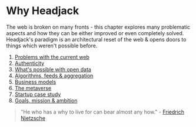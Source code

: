# Why Headjack

The web is broken on many fronts - this chapter explores many problematic aspects and how they can be either improved or even completely solved. Headjack's paradigm is an architectural reset of the web & opens doors to things which weren't possible before.

1. [Problems with the current web](problems_with_the_web.md)
1. [Authenticity](authenticity.md)
1. [What's possible with open data](possibilities.md)
1. [Algorithms, feeds & aggregation](algorithms_feeds_aggregation.md)
1. [Business models](business_models.md)
1. [The metaverse](metaverse.md)
1. [Startup case study](startup_case_study.md)
1. [Goals, mission & ambition](mission_ambition.md)

> "He who has a why to live for can bear almost any how." - [Friedrich Nietzsche](https://www.goodreads.com/quotes/137-he-who-has-a-why-to-live-for-can-bear)

<!--

fighting misinformation & disinformation

Different systems with their own incentives & cryptoeconomics can be implemented on top of this addressing - adding guarantees for services while still under the same global namespace

-->